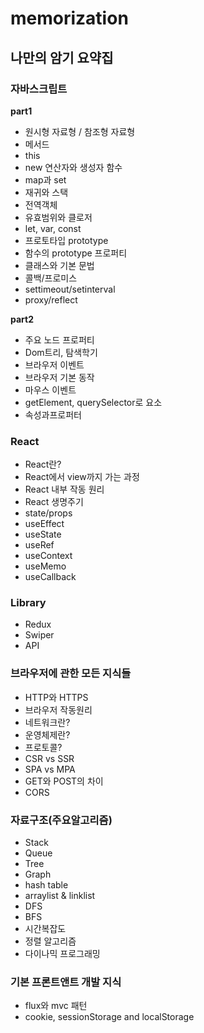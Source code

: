 # memorization


## 나만의 암기 요약집

### 자바스크립트
**part1**
- 원시형 자료형 / 참조형 자료형
- 메서드
- this
- new 연산자와 생성자 함수
- map과 set
- 재귀와 스택
- 전역객체
- 유효범위와 클로저
- let, var, const
- 프로토타입 prototype
- 함수의 prototype 프로퍼티
- 클래스와 기본 문법
- 콜백/프로미스
- settimeout/setinterval
- proxy/reflect

**part2**
- 주요 노드 프로퍼티
- Dom트리, 탐색학기
- 브라우저 이벤트
- 브라우저 기본 동작
- 마우스 이벤트
- getElement, querySelector로 요소
- 속성과프로퍼터

### React
- React란?
- React에서 view까지 가는 과정
- React 내부 작동 원리
- React 생명주기
- state/props
- useEffect
- useState
- useRef
- useContext
- useMemo
- useCallback

### Library
- Redux
- Swiper
- API

### 브라우저에 관한 모든 지식들
- HTTP와 HTTPS
- 브라우저 작동원리
- 네트워크란?
- 운영체제란?
- 프로토콜?
- CSR vs SSR
- SPA vs MPA
- GET와 POST의 차이
- CORS

### 자료구조(주요알고리즘)
- Stack
- Queue
- Tree
- Graph
- hash table
- arraylist & linklist
- DFS
- BFS
- 시간복잡도
- 정렬 알고리즘
- 다이나믹 프로그래밍

### 기본 프론트앤트 개발 지식
- flux와 mvc 패턴
- cookie, sessionStorage and localStorage


